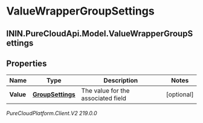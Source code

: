 # ValueWrapperGroupSettings

## ININ.PureCloudApi.Model.ValueWrapperGroupSettings

## Properties

|Name | Type | Description | Notes|
|------------ | ------------- | ------------- | -------------|
| **Value** | [**GroupSettings**](GroupSettings) | The value for the associated field | [optional] |



_PureCloudPlatform.Client.V2 219.0.0_
